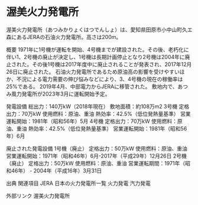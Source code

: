 # 渥美火力発電所

渥美火力発電所（あつみかりょくはつでんしょ）は、愛知県田原市小中山町久エ森にあるJERAの石油火力発電所。高さは200m。

概要
1971年に1号機が運転を開始、4号機までが建設された。その後、老朽化に伴い1、2号機の廃止が決定し、1号機は長期計画停止となり2号機は2004年に廃止された。その後1号機は2017年度中に廃止されることが発表され、2017年12月26日に廃止された。
石油火力発電所であるため原油高の影響を受けやすいほか、不況による電力需要の伸び悩みなどにより、3、4号機の現在の稼働率は25%である。
2019年4月、中部電力からJERAに移管された。
敷地内で、あつみ風力発電所が2023年3月に運転開始予定。

発電設備
総出力：140万kW（2018年現在）
敷地面積：約108万m2
3号機
定格出力：70万kW
使用燃料：原油、重油
熱効率：42.5%（低位発熱量基準）
営業運転開始：1981年（昭和56年）5月
4号機
定格出力：70万kW
使用燃料：原油、重油
熱効率：42.5%（低位発熱量基準）
営業運転開始：1981年（昭和56年）6月

廃止された発電設備
1号機（廃止）
定格出力：50万kW
使用燃料：原油、重油
営業運転開始：1971年（昭和46年）6月-2017年（平成29年）12月26日
2号機（廃止）
定格出力：50万kW
使用燃料：原油、重油
営業運転期間：1971年（昭和46年） - 2004年（平成16年）3月31日

出典
関連項目
JERA
日本の火力発電所一覧
火力発電
汽力発電

外部リンク
渥美火力発電所